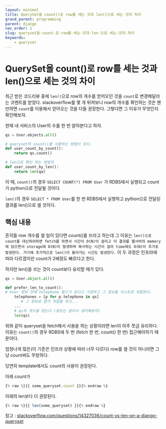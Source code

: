 ```yaml
---
layout: minimal
title: QuerySet을 count()로 row를 세는 것과 len()으로 세는 것의 차이
grand_parent: programming
parent: django
nav_order: 1
slug: queryset을-count-로-row를-세는-것과-len-으로-세는-것의-차이
keywords:
    - queryset
---
```


# QuerySet을 count()로 row를 세는 것과 len()으로 세는 것의 차이

최근 받은 코드리뷰 중에 `len()`으로 row의 개수를 얻어오던 것을 `count`로 변경해달라는 코멘트를 받았다. stackoverflow를 몇 개 뒤져보니 row의 개수를 확인하는 것은 왠만하면 `count`를 이용해서 얻어오는 것을 다들 권장한다. 그렇다면 그 이유가 무엇인지 확인해보자.

현재 내 서비스의 User의 수를 한 번 알아본다고 하자.

```python
qs = User.objects.all()

# queryset의 count()를 사용하는 방법이 있다.
def user_count_by_count():
    return qs.count()

# len으로 확인 하는 방법과
def user_count_by_len():
    return len(qa)
```

이 때, `count()`의 경우 `SELECT COUNT(*) FROM User` 가 RDBS에서 실행되고 count가 python으로 전달될 것이다.

`len()`의 경우 `SELECT * FROM User`를 한 번 RDBS에서 실행하고 python으로 전달된 결과를 len()으로 셀 것이다.

## 핵심 내용
흔히들 row 개수를 셀 일이 있다면 count()를 쓰라고 하는데 그 이유는 `len()으로 count를 대신하려하면 fetch를 하면서 시간이 O(N)이 걸리고 이 결과를 웹서버의 memory에 담으면서 storage에 O(N)이 발생하며 복사하는 시간이 걸려 time에도 O(N)이 추가로 발생한다. 거기에 추가적으로 len()이 돌아가는 시간도 발생한다.` 이 두 과정은 인프라에 따라 다르겠지만 count가 2배정도 빠르다고 한다.

하지만 len()을 쓰는 것이 count보다 유리할 때가 있다.

```python
qs = User.object.all()

def prefer_len_to_count():
# User 정보 안에 telephone 필드가 있다고 가정하고 그 정보를 리스트로 취합한다.
    telephones = [p for p.telephone in qs]
       # 그 정보로 뭔가 작업을 하고...
    ...
    # qs의 개수를 얻는다 (용도는 알아서 생각해보자)
    len(qs)
```

위와 같이 queryset을 fetch해서 사용을 하는 상황이라면 len이 아주 쪼금 유리하다. 이유는 `count()`의 경우 RDBS에 두 번 (fetch 한 번, count() 한 번) 접근해야하기 때문이다.

엄청나게 많은(이 기준은 인프라 상황에 따라 너무 다르다) row를 셀 것이 아니라면 그냥 count써도 무방하다.

당연히 template에서도 count의 사용이 권장된다.

아래 count가

```javascript
{% raw %}{{ some_queryset.count }}{% endraw %}
```

아래의 len보다 더 권장된다.

```javascript
{% raw %}{{ len(some_queryset) }}{% endraw %}
```

참고 : [stackoverflow.com/questions/14327036/count-vs-len-on-a-django-queryset](stackoverflow.com/questions/14327036/count-vs-len-on-a-django-queryset)